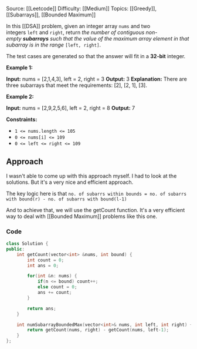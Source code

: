 Source: [[Leetcode]]
Difficulty: [[Medium]]
Topics: [[Greedy]], [[Subarrays]], [[Bounded Maximum]]

In this [[DSA]] problem, given an integer array `nums` and two integers `left` and `right`, return _the number of contiguous non-empty **subarrays** such that the value of the maximum array element in that subarray is in the range_ `[left, right]`.

The test cases are generated so that the answer will fit in a **32-bit** integer.

**Example 1:**

**Input:** nums = [2,1,4,3], left = 2, right = 3
**Output:** 3
**Explanation:** There are three subarrays that meet the requirements: [2], [2, 1], [3].

**Example 2:**

**Input:** nums = [2,9,2,5,6], left = 2, right = 8
**Output:** 7

**Constraints:**

- `1 <= nums.length <= 105`
- `0 <= nums[i] <= 109`
- `0 <= left <= right <= 109`

## Approach 
I wasn't able to come up with this approach myself. I had to look at the solutions. But it's a very nice and efficient approach.

The key logic here is that 
`no. of subarrs within bounds = no. of subarrs with bound(r) - no. of subarrs with bound(l-1)`

And to achieve that, we will use the getCount function. It's a very efficient way to deal with [[Bounded Maximum]] problems like this one.

### Code 
```cpp
class Solution {
public:
    int getCount(vector<int> &nums, int bound) {
        int count = 0;
        int ans = 0;

        for(int &n: nums) {
            if(n <= bound) count++;
            else count = 0;
            ans += count;
        }

        return ans;
    }

    int numSubarrayBoundedMax(vector<int>& nums, int left, int right) {
        return getCount(nums, right) - getCount(nums, left-1);
    }
};
```